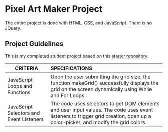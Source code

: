 # Pixel Art Maker Project
The entire project is done with HTML, CSS, and JavaScript. There is no JQuery.

## Project Guidelines
This is my completed student project based on this [starter repository](https://github.com/udacity/project-pixel-art-maker-starter).

| CRITERIA  | SPECIFICATIONS |
|-----------|:---------------------|
|JavaScript Loops and Functions |  Upon the user submitting the grid size, the function makeGrid() successfully displays the grid on the screen dynamically using While and For Loops.|
|JavaScript Selectors and Event Listeners | The code uses selectors to get DOM elements and user input values. The code uses event listeners to trigger grid creation, open up a color-picker, and modify the grid colors. |
